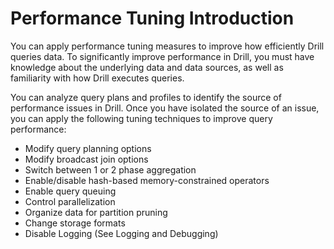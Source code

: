 # Performance Tuning Introduction
You can apply performance tuning measures to improve how efficiently Drill queries data. To significantly improve performance in Drill, you must have knowledge about the underlying data and data sources, as well as familiarity with how Drill executes queries.

You can analyze query plans and profiles to identify the source of performance issues in Drill. Once you have isolated the source of an issue, you can apply the following tuning techniques to improve query performance:

* Modify query planning options
* Modify broadcast join options
* Switch between 1 or 2 phase aggregation
* Enable/disable hash-based memory-constrained operators
* Enable query queuing
* Control parallelization
* Organize data for partition pruning
* Change storage formats
* Disable Logging (See Logging and Debugging)
